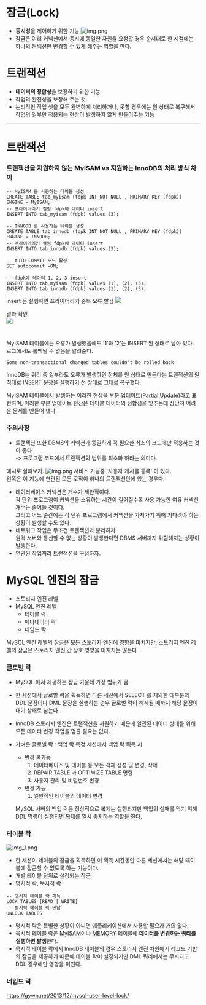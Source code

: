 # 잠금(Lock)
- **동시성**을 제어하기 위한 기능
![img.png](images/lock-concurrency.png)
- 잠금은 여러 커넥션에서 동시에 동일한 자원을 요청할 경우 순서대로 한 시점에는 하나의 커넥션만 변경할 수 있게 해주는 역할을 한다.
# 트랜잭션
- **데이터의 정합성**을 보장하기 위한 기능
- 작업의 완전성을 보장해 주는 것
- 논리적인 작업 셋을 모두 완벽하게 처리하거나, 못할 경우에는 원 상태로 복구해서 작업의 일부만 적용되는 현상이 발생하지 않게 만들어주는 기능

---

# 트랜잭션
### 트랜잭션을 지원하지 않는 MyISAM vs 지원하는 InnoDB의 처리 방식 차이

```mysql
-- MyISAM 을 사용하는 테이블 생성
CREATE TABLE tab_myisam (fdpk INT NOT NULL , PRIMARY KEY (fdpk)) ENGINE = MyISAM;
-- 프라이머리키 컬럼 fdpk에 데이터 insert
INSERT INTO tab_myisam (fdpk) values (3);

-- INNODB 를 사용하는 테이블 생성
CREATE TABLE tab_innodb (fdpk INT NOT NULL , PRIMARY KEY (fdpk)) ENGINE = INNODB;
-- 프라이머리키 컬럼 fdpk에 데이터 insert
INSERT INTO tab_innodb (fdpk) values (3);

-- AUTO-COMMIT 모드 활성
SET autocommit =ON;

-- fdpk에 데이터 1, 2, 3 insert
INSERT INTO tab_myisam (fdpk) values (1), (2), (3);
INSERT INTO tab_innodb (fdpk) values (1), (2), (3);
```
insert 문 실행하면 프라이머리키 중복 오류 발생
![](images/transaction-innodb_vs_myisam_log.png) 

결과 확인  \
![](./images/transaction-innodb_vs_myisam.png)
#
MyISAM 테이블에는 오류가 발생했음에도 '1'과 '2'는 INSERT 된 상태로 남아 있다.
로그에서도 롤백될 수 없음을 알려준다.
```shell
Some non-transactional changed tables couldn't be rolled back
```
InnoDB는 쿼리 중 일부라도 오류가 발생하면 전체를 원 상태로 만든다는 트랜잭션의 원칙대로 INSERT 문장을 실행하기 전 상태로 그대로 복구했다.

MyISAM 테이블에서 발생하는 이러한 현상을 부분 업데이트(Partial Update)라고 표현하며, 이러한 부분 업데이트 현상은 테이블 데이터의 정합성을 맞추는데 상당히 어려운 문제를 만들어 낸다.  

### 주의사항
- 트랜잭션 또한 DBMS의 커넥션과 동일하게 꼭 필요한 최소의 코드에만 적용하는 것이 좋다.  
-> 프로그램 코드에서 트랜잭션의 범위를 최소화 하라는 의미다.

예시로 살펴보자.
![img.png](images/minimize-transaction.png)
서비스 기능중 '사용자 게시물 등록' 이 있다.   
왼쪽은 이 기능에 연관된 모든 로직이 하나의 트랜잭션안에 있는 경우다.

- 데이터베이스 커넥션은 개수가 제한적이다.  
각 단위 프로그램이 커넥션을 소유하는 시간이 길어질수록 사용 가능한 여유 커넥션 개수는 줄어들 것이다.  
그리고 어느 순간에는 각 단위 프로그램에서 커넥션을 가져가기 위해 기다려야 하는 상황이 발생할 수도 있다.
- 네트워크 작업은 무조건 트랜잭션과 분리하자.  
원격 서버와 통신할 수 없는 상황이 발생한다면 DBMS 서버까지 위험해지는 상황이 발생한다.
- 연관된 작업끼리 트랜잭션을 구성하자.

# MySQL 엔진의 잠금
- 스토리지 엔진 레벨
- MySQL 엔진 레벨
  - 테이블 락
  - 메타데이터 락
  - 네임드 락

MySQL 엔진 레벨의 잠금은 모든 스토리지 엔진에 영향을 미치지만, 
스토리지 엔진 레벨의 잠금은 스토리지 엔진 간 상호 영양을 미치지는 않는다.

### 글로벌 락
- MySQL 에서 제공하는 잠금 가운데 가장 범위가 큼
- 한 세션에서 글로벌 락을 획득하면 다른 세션에서 SELECT 를 제외한 대부분의 DDL 문장이나 DML 문장을 실행하는 경우 글로벌 락이 해제될 때까지 해당 문장이 대기 상태로 남는다.
- InnoDB 스토리지 엔진은 트랜잭션을 지원하기 때문에 일관된 데이터 상태를 위해 모든 데이터 변경 작업을 멈출 필요는 없다.
- 가벼운 글로벌 락 : 백업 락
  특정 세션에서 백업 락 획득 시
  - 변경 불가능
    1. 데이터베이스 및 테이블 등 모든 객체 생성 및 변경, 삭제
    2. REPAIR TABLE 과 OPTIMIZE TABLE 명령
    3. 사용자 관리 및 비밀번호 변경
  - 변경 가능
    1. 일반적인 테이블의 데이터 변경  
    
  MySQL 서버의 백업 락은 정상적으로 복제는 실행되지만 백업의 실패를 막기 위해 DDL 명령이 실행되면 복제를 일시 중지하는 역할을 한다. 

### 테이블 락
![img_1.png](images/lock-table.png)
- 한 세션이 테이블의 잠금을 획득하면 이 획득 시간동안 다른 세션에서는 해당 테이블에 접근할 수 없도록 하는 기능이다.
- 개별 테이블 단위로 설정되는 잠금
- 명시적 락, 묵시적 락
```mysql
-- 명시적 테이블 락 획득
LOCK TABLES [READ | WRITE]
-- 명시적 테이블 락 반납
UNLOCK TABLES
```
- 명시적 락은 특별한 상황이 아니면 애플리케이션에서 사용할 필요가 거의 없다.
- 묵시적 테이블 락은 MyISAM이나 MEMORY 테이블에 **데이터를 변경하는 쿼리를 실행하면 발생**한다.
- 묵시적 테이블 락에서 InnoDB 테이블의 경우 스토리지 엔진 차원에서 레코드 기반의 잠금을 제공하기 때문에
  테이블 락이 설정되지만 DML 쿼리에서는 무시되고 DDL 경우에만 영향을 미친다.

### 네임드 락
https://gywn.net/2013/12/mysql-user-level-lock/